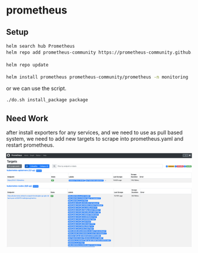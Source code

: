 # prometheus

## Setup
```sh
helm search hub Prometheus
helm repo add prometheus-community https://prometheus-community.github.io/helm-charts

helm repo update

helm install prometheus prometheus-community/prometheus -n monitoring
```

or we can use the script.

```sh
./do.sh install_package package
```

## Need Work
after install exporters for any services, and we need to use as pull based system, we need to add new targets to scrape into prometheus.yaml and restart prometheus.

![plot](../img/img9.png)
